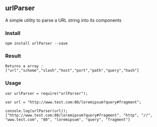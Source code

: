 ## urlParser

A simple utility to parse a URL string into its components

### Install

    npm install urlParser --save

### Result
    Returns a array : ["url","scheme","slash","host","port","path","query","hash"]


### Usage

    var urlParser = require("urlParser");

    var url = "http://www.test.com:80/loremipsum?query#fragment";

    console.log(urlParser(url));
    ["http://www.test.com:80/loremipsum?query#fragment", "http", "//", "www.test.com", "80", "loremipsum", "query", "fragment"]


